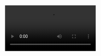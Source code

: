 <!DOCTYPE html>
<html>
<head>
<title>Page Title</title>
</head>
<body>
  
<video src="https://www.canva.com/design/DAFk49v3vvU/VUCE8h-3hORENpI51dTOwA/edit" autoplay loop></video>

</body>
</html>








